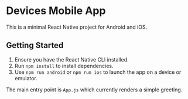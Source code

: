 # Devices Mobile App

This is a minimal React Native project for Android and iOS.

## Getting Started

1. Ensure you have the React Native CLI installed.
2. Run `npm install` to install dependencies.
3. Use `npm run android` or `npm run ios` to launch the app on a device or emulator.

The main entry point is `App.js` which currently renders a simple greeting.
